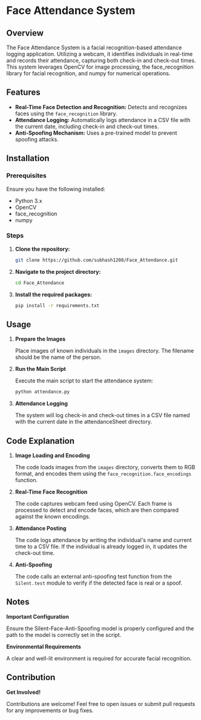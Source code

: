    # Face Attendance System

## Overview
The Face Attendance System is a facial recognition-based attendance logging application. Utilizing a webcam, it identifies individuals in real-time and records their attendance, capturing both check-in and check-out times. This system leverages OpenCV for image processing, the face_recognition library for facial recognition, and numpy for numerical operations.

## Features
- **Real-Time Face Detection and Recognition:** Detects and recognizes faces using the `face_recognition` library.
- **Attendance Logging:** Automatically logs attendance in a CSV file with the current date, including check-in and check-out times.
- **Anti-Spoofing Mechanism:** Uses a pre-trained model to prevent spoofing attacks.

## Installation
### Prerequisites
Ensure you have the following installed:
- Python 3.x
- OpenCV
- face_recognition
- numpy

### Steps
1. **Clone the repository:**
   ```bash
   git clone https://github.com/subhash1208/Face_Attendance.git
   ```
2. **Navigate to the project directory:**
   ```bash
   cd Face_Attendance
   ```
3. **Install the required packages:**
   ```bash
   pip install -r requirements.txt
   ```
## Usage

1. **Prepare the Images**

   Place images of known individuals in the `images` directory. The filename should be the name of the person.

2. **Run the Main Script**

   Execute the main script to start the attendance system:

   ```bash
   python attendance.py
   ```
3. **Attendance Logging**

   The system will log check-in and check-out times in a CSV file named with the current date in the attendanceSheet directory.
## Code Explanation

1. **Image Loading and Encoding**

    The code loads images from the `images` directory, converts them to RGB format, and encodes them using the `face_recognition.face_encodings` function.

2. **Real-Time Face Recognition**

    The code captures webcam feed using OpenCV. Each frame is processed to detect and encode faces, which are then compared against the known encodings.

3. **Attendance Posting**

    The code logs attendance by writing the individual's name and current time to a CSV file. If the individual is already logged in, it updates the check-out time.

4. **Anti-Spoofing**

    The code calls an external anti-spoofing test function from the `Silent.test` module to verify if the detected face is real or a spoof.
## Notes

**Important Configuration**

Ensure the Silent-Face-Anti-Spoofing model is properly configured and the path to the model is correctly set in the script.

**Environmental Requirements**

A clear and well-lit environment is required for accurate facial recognition.

## Contribution

**Get Involved!**

Contributions are welcome! Feel free to open issues or submit pull requests for any improvements or bug fixes.
